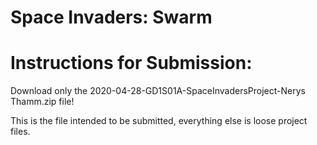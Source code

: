 # Space Invaders: Swarm
<h1>Instructions for Submission:</h1>
<p>Download only the 2020-04-28-GD1S01A-SpaceInvadersProject-Nerys Thamm.zip file!</p>
This is the file intended to be submitted, everything else is loose project files.
